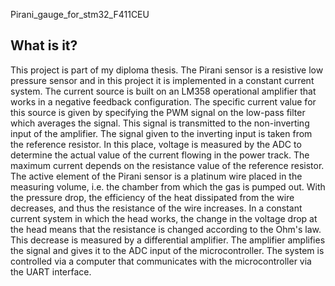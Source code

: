 Pirani_gauge_for_stm32_F411CEU

## What is it?

  This project is part of my diploma thesis.
  The Pirani sensor is a resistive low pressure sensor and in this project it is implemented in a constant current system. The current source is built on an LM358 operational amplifier that works in a negative feedback configuration. The specific current value for this source is given by specifying the PWM signal on the low-pass filter which averages the signal. This signal is transmitted to the non-inverting input of the amplifier. The signal given to the inverting input is taken from the reference resistor. In this place, voltage is measured by the ADC to determine the actual value of the current flowing in the power track. The maximum current depends on the resistance value of the reference resistor.
  The active element of the Pirani sensor is a platinum wire placed in the measuring volume, i.e. the chamber from which the gas is pumped out. With the pressure drop, the efficiency of the heat dissipated from the wire decreases, and thus the resistance of the wire increases. In a constant current system in which the head works, the change in the voltage drop at the head means that the resistance is changed according to the Ohm's law. This decrease is measured by a differential amplifier. The amplifier amplifies the signal and gives it to the ADC input of the microcontroller.
  The system is controlled via a computer that communicates with the microcontroller via the UART interface.
